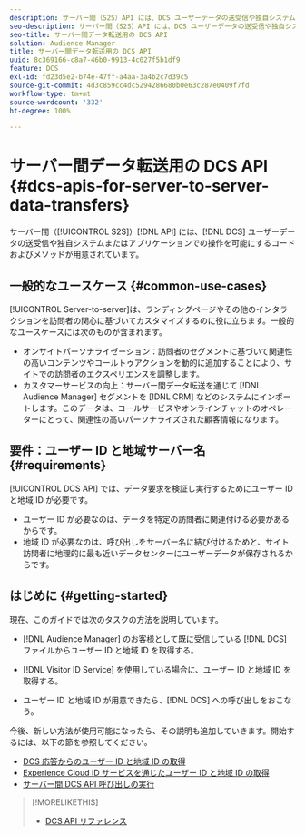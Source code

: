 ```yaml
---
description: サーバー間（S2S）API には、DCS ユーザーデータの送受信や独自システムまたはアプリケーションでの操作を可能にするコードおよびメソッドが用意されています。
seo-description: サーバー間（S2S）API には、DCS ユーザーデータの送受信や独自システムまたはアプリケーションでの操作を可能にするコードおよびメソッドが用意されています。
seo-title: サーバー間データ転送用の DCS API
solution: Audience Manager
title: サーバー間データ転送用の DCS API
uuid: 8c369166-c8a7-46b0-9913-4c027f5b1df9
feature: DCS
exl-id: fd23d5e2-b74e-47ff-a4aa-3a4b2c7d39c5
source-git-commit: 4d3c859cc4dc5294286680b0e63c287e0409f7fd
workflow-type: tm+mt
source-wordcount: '332'
ht-degree: 100%

---
```


# サーバー間データ転送用の DCS API {#dcs-apis-for-server-to-server-data-transfers}

サーバー間（[!UICONTROL S2S]）[!DNL API] には、[!DNL DCS] ユーザーデータの送受信や独自システムまたはアプリケーションでの操作を可能にするコードおよびメソッドが用意されています。

## 一般的なユースケース {#common-use-cases}

[!UICONTROL Server-to-server]は、ランディングページやその他のインタラクションを訪問者の関心に基づいてカスタマイズするのに役に立ちます。一般的なユースケースには次のものが含まれます。

* オンサイトパーソナライゼーション：訪問者のセグメントに基づいて関連性の高いコンテンツやコールトゥアクションを動的に追加することにより、サイトでの訪問者のエクスペリエンスを調整します。
* カスタマーサービスの向上：サーバー間データ転送を通じて [!DNL Audience Manager] セグメントを [!DNL CRM] などのシステムにインポートします。このデータは、コールサービスやオンラインチャットのオペレーターにとって、関連性の高いパーソナライズされた顧客情報になります。

## 要件：ユーザー ID と地域サーバー名 {#requirements}

[!UICONTROL DCS API] では、データ要求を検証し実行するためにユーザー ID と地域 ID が必要です。

* ユーザー ID が必要なのは、データを特定の訪問者に関連付ける必要があるからです。
* 地域 ID が必要なのは、呼び出しをサーバー名に結び付けるためと、サイト訪問者に地理的に最も近いデータセンターにユーザーデータが保存されるからです。

## はじめに {#getting-started}

現在、このガイドでは次のタスクの方法を説明しています。

* [!DNL Audience Manager] のお客様として既に受信している [!DNL DCS] ファイルからユーザー ID と地域 ID を取得する。

* [!DNL Visitor ID Service] を使用している場合に、ユーザー ID と地域 ID を取得する。
* ユーザー ID と地域 ID が用意できたら、[!DNL DCS] への呼び出しをおこなう。

今後、新しい方法が使用可能になったら、その説明も追加していきます。開始するには、以下の節を参照してください。

* [DCS 応答からのユーザー ID と地域 ID の取得](dcs-aam-ids.md)
* [Experience Cloud ID サービスを通じたユーザー ID と地域 ID の取得](dcs-mcid-ids.md)
* [サーバー間 DCS API 呼び出しの実行](dcs-s2s-calls.md)

>[!MORELIKETHIS]
>
>* [DCS API リファレンス](../../../api/dcs-intro/dcs-api-reference/dcs-api-methods.md)

